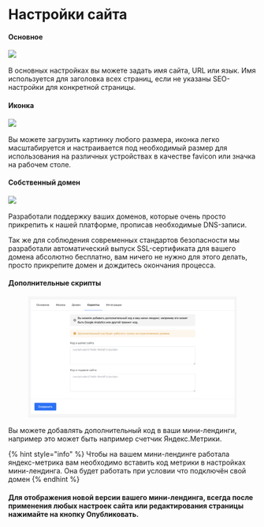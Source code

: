 # Настройки сайта

#### Основное

![](../.gitbook/assets/RRMnbPJQJzI.jpg)

В основных настройках вы можете задать имя сайта, URL или язык. Имя используется для заголовка всех страниц, если не указаны SEO-настройки для конкретной страницы.

#### Иконка

![](../.gitbook/assets/awVGsG_UkMg.jpg)

Вы можете загрузить картинку любого размера, иконка легко масштабируется и настраивается под необходимый размер для использования на различных устройствах в качестве favicon или значка на рабочем столе.

#### Собственный домен

![](../.gitbook/assets/Yqe4qLPx5fk.jpg)

Разработали поддержку ваших доменов, которые очень просто прикрепить к нашей платформе, прописав необходимые DNS-записи.&#x20;

Так же для соблюдения современных стандартов безопасности мы разработали автоматический выпуск SSL-сертификата для вашего домена абсолютно бесплатно, вам ничего не нужно для этого делать, просто прикрепите домен и дождитесь окончания процесса.

#### Дополнительные скрипты

<figure><img src="../.gitbook/assets/image.png" alt=""><figcaption></figcaption></figure>

Вы можете добавлять дополнительный код в ваши мини-лендинги, например это может быть например счетчик Яндекс.Метрики.

{% hint style="info" %}
Чтобы на вашем мини-лендинге работала яндекс-метрика вам необходимо вставить код метрики в настройках мини-лендинга. Она будет работать при условии что подключён свой домен
{% endhint %}

#### Для отображения новой версии вашего мини-лендинга, всегда после применения любых настроек сайта или редактирования страницы нажимайте на кнопку Опубликовать.

